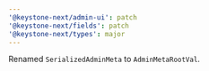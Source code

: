 ```yaml
---
'@keystone-next/admin-ui': patch
'@keystone-next/fields': patch
'@keystone-next/types': major
---
```


Renamed `SerializedAdminMeta` to `AdminMetaRootVal`.
